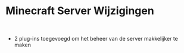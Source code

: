 # Minecraft Server Wijzigingen
<br>

- 2 plug-ins toegevoegd om het beheer van de server makkelijker te maken
